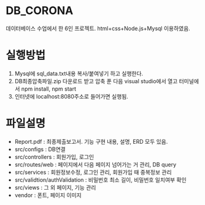 # DB_CORONA
데이터베이스 수업에서 한 6인 프로젝트.
html+css+Node.js+Mysql 이용하였음.

# 실행방법
1) Mysql에 sql_data.txt내용 복사/붙여넣기 하고 실행한다. 
2) DB최종압축파일.zip 다운로드 받고 압축 푼 다음 visual studio에서 열고 터미널에서 npm install, npm start
3) 인터넷에 localhost:8080주소로 들어가면 실행됨.

# 파일설명
- Report.pdf : 최종제출보고서. 기능 구현 내용, 설명, ERD 모두 있음.
- src/configs : DB연결
- src/controllers : 회원가입, 로그인
- src/routes/web : 페이지에서 다음 페이지 넘어가는 거 관리, DB query
- src/services : 회원정보수정, 로그인 관리, 회원가입 때 중복정보 관리
- src/validtion/authValidation : 비밀번호 최소 길이, 비밀번호 일치여부 확인
- src/views : 그 외 페이지, 기능 관리
- vendor : 폰트, 페이지 이미지


